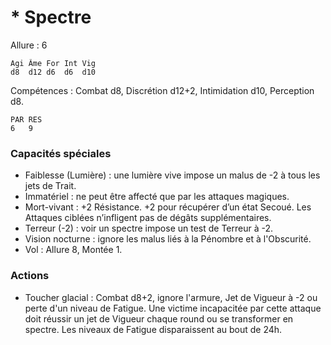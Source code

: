 # * Spectre

Allure : 6

	Agi	Âme	For	Int	Vig
	d8	d12	d6	d6	d10

Compétences : Combat d8, Discrétion d12+2, Intimidation d10, Perception d8.

	PAR	RES
	6	9

### Capacités spéciales
- Faiblesse (Lumière) : une lumière vive impose un malus de -2 à tous les jets de Trait.
- Immatériel : ne peut être affecté que par les attaques magiques.
- Mort-vivant : +2 Résistance. +2 pour récupérer d’un état Secoué. Les Attaques ciblées n’infligent pas de dégâts supplémentaires.
- Terreur (-2) : voir un spectre impose un test de Terreur à -2.
- Vision nocturne : ignore les malus liés à la Pénombre et à l'Obscurité.
- Vol : Allure 8, Montée 1.

### Actions
- Toucher glacial : Combat d8+2, ignore l'armure, Jet de Vigueur à -2 ou perte d'un niveau de Fatigue. Une victime incapacitée par cette attaque doit réussir un jet de Vigueur chaque round ou se transformer en spectre. Les niveaux de Fatigue disparaissent au bout de 24h.
